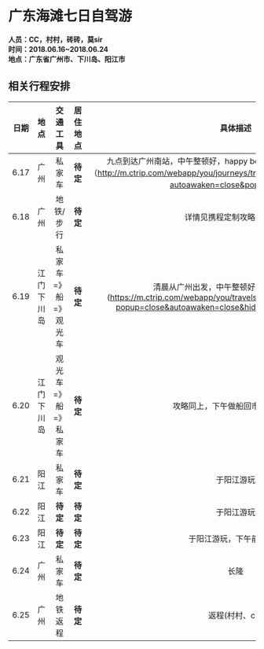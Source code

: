 # 广东海滩七日自驾游
**人员：CC，村村，砖砖，莫sir**    
**时间：2018.06.16~2018.06.24**  
**地点：广东省广州市、下川岛、阳江市**  
## 相关行程安排
 | 日期 | 地点 | 交通工具 | 居住地点 | 具体描述 | 
 | :-: | :-: | :-: | :-: | :-: | 
 | 6.17 | 广州 | 私家车 | **待定** | 九点到达广州南站，中午整顿好，happy beginning~ 详情见携程定制攻略（http://m.ctrip.com/webapp/you/journeys/travelschemeshare/5585224.html?autoawaken=close&popup=close）| 
 | 6.18 | 广州 | 地铁/步行 | **待定** | 详情见携程定制攻略（同上） | 
 | 6.19 | 江门下川岛 | 私家车=》船=》观光车 | **待定** | 清晨从广州出发，中午整顿好。详情见旅游攻略(https://m.ctrip.com/webapp/you/travels/Taishan673/2399435.html?popup=close&autoawaken=close&hideBrandTip=1&openapp=5)| 
 | 6.20 | 江门下川岛 | 观光车=》船=》私家车 | **待定** | 攻略同上，下午做船回市区前往阳江 |
 | 6.21 | 阳江 | 私家车 | **待定** | 于阳江游玩 | 
 | 6.22 | 阳江 | **待定** | **待定** | 于阳江游玩 | 
 | 6.23 | 阳江 | **待定** | **待定** | 于阳江游玩，下午前往广州 | 
 | 6.24 | 广州 | 私家车 | **待定** | 长隆 | 
 | 6.25 | 广州 | 地铁返程 | **待定** | 返程(村村、cc)|






